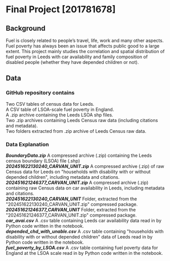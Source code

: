 # Final Project [201781678]<br>
## Background<br>
Fuel is closely related to people’s travel, life, work and many other aspects. Fuel poverty has always been an issue that affects public good to a large extent. This project mainly studies the correlation and spatial distribution of fuel poverty in Leeds with car availability and family composition of disabled people (whether they have depended children or not). <br>
## Data<br>
### GitHub repository contains<br>
Two CSV tables of census data for Leeds.<br>
A CSV table of LSOA-scale fuel poverty in England.<br>
A .zip archive containing the Leeds LSOA shp files.<br>
Two .zip archives containing Leeds Census raw data (including citations and metadata).<br>
Two folders extracted from .zip archive of Leeds Census raw data.<br>
### Data Explanation<br>
***BoundaryData.zip*** A compressed archive (.zip) containing the Leeds census boundary (LSOA) file (.shp)<br>
***202451622130240_CARVAN_UNIT.zip*** A compressed archive (.zip) of raw Census data for Leeds on "households with disability with or without depended children", including metadata and citations.<br>
***202451621246377_CARVAN_UNIT.zip*** A compressed archive (.zip) containing raw Census data on car availability in Leeds, including metadata and citations.<br>
***202451622130240_CARVAN_UNIT*** Folder, extracted from the "202451622130240_CARVAN_UNIT.zip" compressed package.<br>
***202451621246377_CARVAN_UNIT*** Folder, extracted from the "202451621246377_CARVAN_UNIT.zip" compressed package.<br>
***car_avai.csv*** A .csv table containing Leeds car availability data read in by Python code written in the notebook.<br>
***depended_chd_with_unable.csv*** A .csv table containing "households with disability with or without depended children" data of Leeds read in by Python code written in the notebook.<br>
***fuel_poverty_by_LSOA.csv*** A .csv table containing fuel poverty data for England at the LSOA scale read in by Python code written in the notebook.<br>
